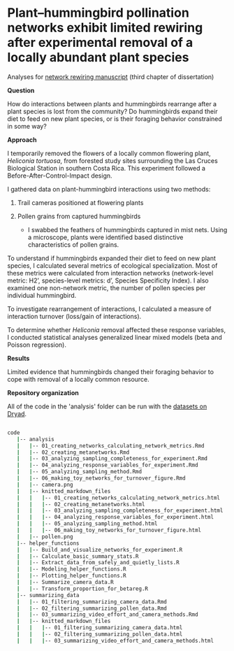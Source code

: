 # Plant–hummingbird pollination networks exhibit limited rewiring after experimental removal of a locally abundant plant species

Analyses for [network rewiring manuscript](https://www.biorxiv.org/content/10.1101/2022.10.05.511021v1) (third chapter of dissertation)

**Question** 

How do interactions between plants and hummingbirds rearrange after a plant species is lost from the community? Do hummingbirds expand their diet to feed on new plant species, or is their foraging behavior constrained in some way?

**Approach**

I temporarily removed the flowers of a locally common flowering plant, *Heliconia tortuosa*, from forested study sites surrounding the Las Cruces Biological Station in southern Costa Rica. This experiment followed a Before-After-Control-Impact design.

I gathered data on plant-hummingbird interactions using two methods:

1.	Trail cameras positioned at flowering plants

2.	Pollen grains from captured hummingbirds
    - I swabbed the feathers of hummingbirds captured in mist nets. Using a microscope, plants were identified based distinctive characteristics of pollen grains.

To understand if hummingbirds expanded their diet to feed on new plant species, I calculated several metrics of ecological specialization. Most of these metrics were calculated from interaction networks (network-level metric: H2’, species-level metrics: d’, Species Specificity Index). I also examined one non-network metric, the number of pollen species per individual hummingbird.

To investigate rearrangement of interactions, I calculated a measure of interaction turnover (loss/gain of interactions).

To determine whether *Heliconia* removal affected these response variables, I conducted statistical analyses generalized linear mixed models (beta and Poisson regression).

**Results**

Limited evidence that hummingbirds changed their foraging behavior to cope with removal of a locally common resource.

**Repository organization**

All of the code in the 'analysis' folder can be run with the [datasets on Dryad](https://doi.org/10.5061/dryad.70rxwdc34).

```bash

code
   |-- analysis
   |   |-- 01_creating_networks_calculating_network_metrics.Rmd
   |   |-- 02_creating_metanetworks.Rmd
   |   |-- 03_analyzing_sampling_completeness_for_experiment.Rmd
   |   |-- 04_analyzing_response_variables_for_experiment.Rmd
   |   |-- 05_analyzing_sampling_method.Rmd
   |   |-- 06_making_toy_networks_for_turnover_figure.Rmd
   |   |-- camera.png
   |   |-- knitted_markdown_files
   |   |   |-- 01_creating_networks_calculating_network_metrics.html
   |   |   |-- 02_creating_metanetworks.html
   |   |   |-- 03_analyzing_sampling_completeness_for_experiment.html
   |   |   |-- 04_analyzing_response_variables_for_experiment.html
   |   |   |-- 05_analyzing_sampling_method.html
   |   |   |-- 06_making_toy_networks_for_turnover_figure.html
   |   |-- pollen.png
   |-- helper_functions
   |   |-- Build_and_visualize_networks_for_experiment.R
   |   |-- Calculate_basic_summary_stats.R
   |   |-- Extract_data_from_safely_and_quietly_lists.R
   |   |-- Modeling_helper_functions.R
   |   |-- Plotting_helper_functions.R
   |   |-- Summarize_camera_data.R
   |   |-- Transform_proportion_for_betareg.R
   |-- summarizing_data
   |   |-- 01_filtering_summarizing_camera_data.Rmd
   |   |-- 02_filtering_summarizing_pollen_data.Rmd
   |   |-- 03_summarizing_video_effort_and_camera_methods.Rmd
   |   |-- knitted_markdown_files
   |   |   |-- 01_filtering_summarizing_camera_data.html
   |   |   |-- 02_filtering_summarizing_pollen_data.html
   |   |   |-- 03_summarizing_video_effort_and_camera_methods.html

```
